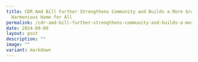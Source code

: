 ```yaml
---
title: CDR Amd Bill Further Strengthens Community and Builds a More Gracious and
  Harmonious Home for All
permalink: /cdr-amd-bill-further-strengthens-community-and-builds-a-more-gracious-and-harmonious-home-for-all/
date: 2024-09-09
layout: post
description: ""
image: ""
variant: markdown
---
```

